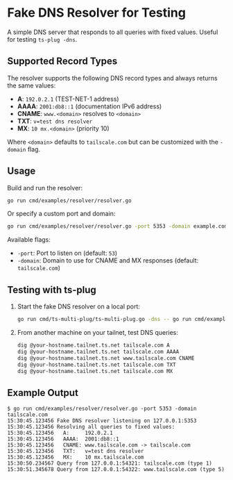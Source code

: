 # Fake DNS Resolver for Testing

A simple DNS server that responds to all queries with fixed values. Useful for testing `ts-plug -dns`.

## Supported Record Types

The resolver supports the following DNS record types and always returns the same values:

- **A**: `192.0.2.1` (TEST-NET-1 address)
- **AAAA**: `2001:db8::1` (documentation IPv6 address)
- **CNAME**: `www.<domain>` resolves to `<domain>`
- **TXT**: `v=test dns resolver`
- **MX**: `10 mx.<domain>` (priority 10)

Where `<domain>` defaults to `tailscale.com` but can be customized with the `-domain` flag.

## Usage

Build and run the resolver:

```bash
go run cmd/examples/resolver/resolver.go
```

Or specify a custom port and domain:

```bash
go run cmd/examples/resolver/resolver.go -port 5353 -domain example.com
```

Available flags:

- `-port`: Port to listen on (default: `53`)
- `-domain`: Domain to use for CNAME and MX responses (default: `tailscale.com`)

## Testing with ts-plug

1. Start the fake DNS resolver on a local port:

   ```bash
   go run cmd/ts-multi-plug/ts-multi-plug.go -dns -- go run cmd/examples/resolver/resolver.go
   ```

2. From another machine on your tailnet, test DNS queries:
   ```bash
   dig @your-hostname.tailnet.ts.net tailscale.com A
   dig @your-hostname.tailnet.ts.net tailscale.com AAAA
   dig @your-hostname.tailnet.ts.net www.tailscale.com CNAME
   dig @your-hostname.tailnet.ts.net tailscale.com TXT
   dig @your-hostname.tailnet.ts.net tailscale.com MX
   ```

## Example Output

```
$ go run cmd/examples/resolver/resolver.go -port 5353 -domain tailscale.com
15:30:45.123456 Fake DNS resolver listening on 127.0.0.1:5353
15:30:45.123456 Resolving all queries to fixed values:
15:30:45.123456   A:     192.0.2.1
15:30:45.123456   AAAA:  2001:db8::1
15:30:45.123456   CNAME: www.tailscale.com -> tailscale.com
15:30:45.123456   TXT:   v=test dns resolver
15:30:45.123456   MX:    10 mx.tailscale.com
15:30:50.234567 Query from 127.0.0.1:54321: tailscale.com (type 1)
15:30:51.345678 Query from 127.0.0.1:54322: www.tailscale.com (type 5)
```
